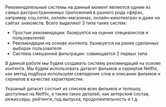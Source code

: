 Рекомендательные системы на данный момент являются одним из самых распространненных приложений в разного рода сферах, например соц.сетях, онлайн-магазинах, онлайн-кинотеатрах и даже на сайтах знакомств. Всего выделяют 3 типа таких систем:

- Простые рекомендации: базируется на оценке специалистов и пользователей
- Рекомендации на основе контента: базируется на ранее сделанных выборах пользователя
- Система смешанной фильтрации: совмещается 2 первых типа

В данной работе мы будем создавать систему рекомендаций на основе контента. Мы будем использовать датасет фильмов и сериалов Netflix, как метод подбора используем совпадение слов в описании фильмов и сериалов в качестве характеристик.

Указаный датасет состоит из списков всех фильмов и телешоу, доступных на Netflix, а также таких деталей, как актерский состав, режиссеры, рейтинги, год выпуска, продолжительность и т.д

